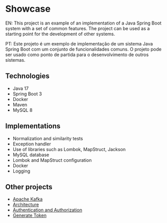 # Showcase

EN: This project is an example of an implementation of a Java Spring Boot system with a set of common features. The project can be used as a starting point for the development of other systems.

PT: Este projeto é um exemplo de implementação de um sistema Java Spring Boot com um conjunto de funcionalidades comuns. O projeto pode ser usado como ponto de partida para o desenvolvimento de outros sistemas.

## Technologies

* Java 17
* Spring Boot 3
* Docker
* Maven
* MySQL 8

## Implementations

* Normalization and similarity tests
* Exception handler
* Use of libraries such as Lombok, MapStruct, Jackson
* MySQL database
* Lombok and MapStruct configuration
* Docker
* Logging

## Other projects

* [Apache Kafka](https://github.com/JulianeMaran32/examples-microservices-with-springboot/tree/master/kafka)
* [Architecture](https://github.com/JulianeMaran32/arquitetura)
* [Authentication and Authorization](https://github.com/JulianeMaran32/examples-microservices-with-springboot/tree/master/authentication/ms-auth)
* [Generate Token](https://github.com/JulianeMaran32/examples-microservices-with-springboot/tree/master/authentication/ms-generate-token)
